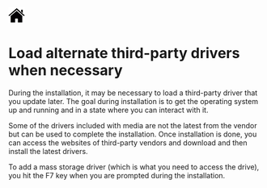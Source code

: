[![Home](/img/home.jpg)](1.3_OS.md)


# Load alternate third-party drivers when necessary

During the installation, it may be necessary to load a third-party driver that you update
later. The goal during installation is to get the operating system up and running and in a
state where you can interact with it. 

Some of the drivers included with media are not the
latest from the vendor but can be used to complete the installation. Once installation is
done, you can access the websites of third-party vendors and download and then install the
latest drivers. 

To add a mass storage driver (which is what you need to access the drive), you
hit the F7 key when you are prompted during the installation.